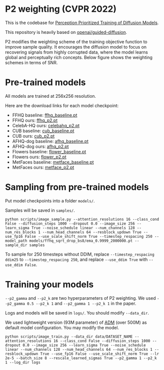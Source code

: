 # P2 weighting (CVPR 2022)

This is the codebase for [Perception Prioritized Training of Diffusion Models]().

This repository is heavily based on [openai/guided-diffusion](https://github.com/openai/guided-diffusion).

P2 modifies the weighting scheme of the training objective function to improve sample quality. It encourages the diffusion model to focus on recovering signals from highly corrupted data, where the model learns global and perceptually rich concepts. Below figure shows the weighting schemes in terms of SNR.


# Pre-trained models

All models are trained at 256x256 resolution.

Here are the download links for each model checkpoint:

 * FFHQ baseline: [ffhq_baseline.pt](https://drive.google.com/file/d/17SR1lih6BxBxJhr8s1iOjhw540H3Pc_m/view?usp=sharing)
 * FFHQ ours: [ffhq_p2.pt](https://drive.google.com/file/d/1nlCPBqOqSeqAQ8F4noThbnmr4okriwTc/view?usp=sharing)
 * CelebA-HQ ours: [celebahq_p2.pt](https://drive.google.com/file/d/1ag8JnvKGKo6L6avO_dTFEBNWJo2jZIDF/view?usp=sharing)
 * CUB baseline: [cub_baseline.pt](https://drive.google.com/file/d/1Wv-hHL7bhGsWyCp3i-RK6YcodcRrD-dj/view?usp=sharing)
 * CUB ours: [cub_p2.pt](https://drive.google.com/file/d/13RKF9MLNR3zpMMNchW7JtsjktVMgS0rK/view?usp=sharing)
 * AFHQ-dog baseline: [afhq_baseline.pt](https://drive.google.com/file/d/1bv-xnJC1-qBg9ZlVdugsXLuHVsKj1RRE/view?usp=sharing)
 * AFHQ-dog ours: [afhq_p2.pt](https://drive.google.com/file/d/1f6_swzSPNJXs9FWf6AW585bv7dORzRWf/view?usp=sharing)
 * Flowers baseline: [flower_baseline.pt](https://drive.google.com/file/d/1sAO2OJ8j1kza2zH8MerbD6hGxdKsoogB/view?usp=sharing)
 * Flowers ours: [flower_p2.pt](https://drive.google.com/file/d/1d6DDKAEu_iwNzxlBaVrETHBcc6oF5jYf/view?usp=sharing)
 * MetFaces baseline: [metface_baseline.pt](https://drive.google.com/file/d/1SaHqew52S9iRCeN7kpPMLqlo2t34ekTb/view?usp=sharing)
 * MetFaces ours: [metface_p2.pt](https://drive.google.com/file/d/1swjgSB1WFF9JnBR6W6Newnfzdyo1nPYf/view?usp=sharing)
 

# Sampling from pre-trained models

Put model checkpoints into a folder `models/`.

Samples will be saved in `samples/`.

```
python scripts/image_sample.py --attention_resolutions 16 --class_cond False --diffusion_steps 1000 --dropout 0.0 --image_size 256 --learn_sigma True --noise_schedule linear --num_channels 128 --num_res_blocks 1 --num_head_channels 64 --resblock_updown True --use_fp16 False --use_scale_shift_norm True --timestep_respacing 250 --model_path models/ffhq_sqrt_drop_bs8/ema_0.9999_2000000.pt --sample_dir samples
```

To sample for 250 timesteps without DDIM, replace `--timestep_respacing ddim25` to `--timestep_respacing 250`, and replace `--use_ddim True` with `--use_ddim False`.

# Training your models

`--p2_gamma` and `--p2_k` are two hyperparameters of P2 weighting. We used `--p2_gamma 0.5 --p2_k 1` and `--p2_gamma 1 --p2_k 1` in the paper.

Logs and models will be saved in `logs/`. You should modify `--data_dir`. 

We used lightweight version (93M parameter) of [ADM](https://arxiv.org/abs/2105.05233) (over 500M) as default model configuration. You may modify the model.

```
python scripts/image_train.py --data_dir data/DATASET_NAME --attention_resolutions 16 --class_cond False --diffusion_steps 1000 --dropout 0.0 --image_size 256 --learn_sigma True --noise_schedule linear --num_channels 128 --num_head_channels 64 --num_res_blocks 1 --resblock_updown True --use_fp16 False --use_scale_shift_norm True --lr 2e-5 --batch_size 8 --rescale_learned_sigmas True --p2_gamma 1 --p2_k 1 --log_dir logs
```


